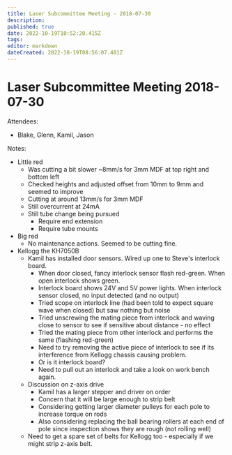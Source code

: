 ```yaml
---
title: Laser Subcommittee Meeting - 2018-07-30
description: 
published: true
date: 2022-10-19T10:52:20.415Z
tags: 
editor: markdown
dateCreated: 2022-10-19T08:56:07.401Z
---
```


# Laser Subcommittee Meeting 2018-07-30

Attendees:

-   Blake, Glenn, Kamil, Jason

Notes:

-   Little red
    -   Was cutting a bit slower \~8mm/s for 3mm MDF at top right and bottom left
    -   Checked heights and adjusted offset from 10mm to 9mm and seemed to improve
    -   Cutting at around 13mm/s for 3mm MDF
    -   Still overcurrent at 24mA
    -   Still tube change being pursued
        -   Require end extension
        -   Require tube mounts
-   Big red
    -   No maintenance actions. Seemed to be cutting fine.
-   Kellogg the KH7050B
    -   Kamil has installed door sensors. Wired up one to Steve's interlock board.
        -   When door closed, fancy interlock sensor flash red-green. When open interlock shows green.
        -   Interlock board shows 24V and 5V power lights. When interlock sensor closed, no input detected (and no output)
        -   Tried scope on interlock line (had been told to expect square wave when closed) but saw nothing but noise
        -   Tried unscrewing the mating piece from interlock and waving close to sensor to see if sensitive about distance - no effect
        -   Tried the mating piece from other interlock and performs the same (flashing red-green)
        -   Need to try removing the active piece of interlock to see if its interference from Kellogg chassis causing problem.
        -   Or is it interlock board?
        -   Need to pull out an interlock and take a look on work bench again.
    -   Discussion on z-axis drive
        -   Kamil has a larger stepper and driver on order
        -   Concern that it will be large enough to strip belt
        -   Considering getting larger diameter pulleys for each pole to increase torque on rods
        -   Also considering replacing the ball bearing rollers at each end of pole since inspection shows they are rough (not rolling well)
    -   Need to get a spare set of belts for Kellogg too - especially if we might strip z-axis belt.
